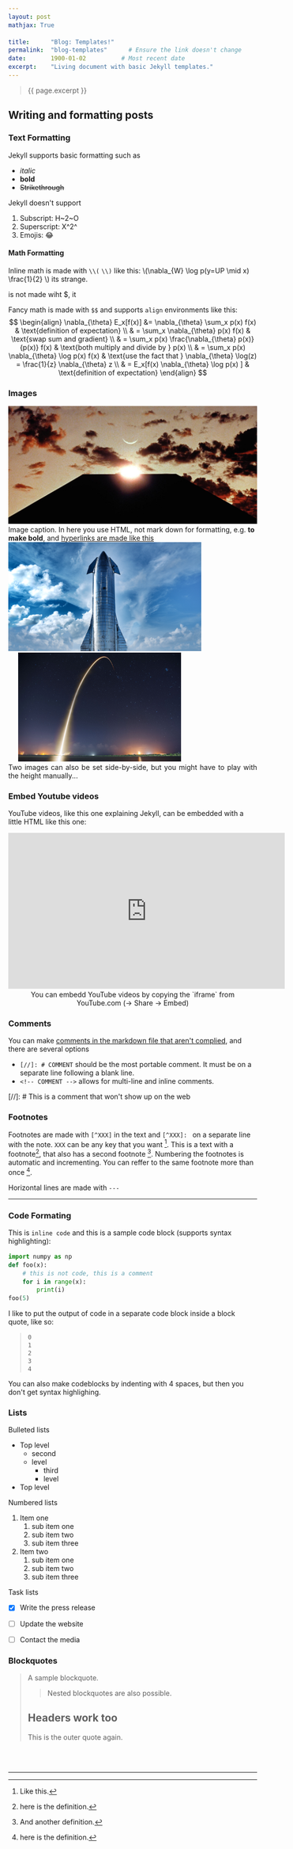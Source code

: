 ```yaml
---
layout: post
mathjax: True

title:      "Blog: Templates!"
permalink:  "blog-templates"      # Ensure the link doesn't change
date:       1900-01-02          # Most recent date
excerpt:    "Living document with basic Jekyll templates."
---
```


> {{ page.excerpt }}
<!-- SHOULD BE IN THE TOP OF EACH POST-->
<!-- TODO: put this into the headder -->

## Writing and formatting posts

### Text Formatting
Jekyll supports basic formatting such as
*  _italic_ 
* **bold**
* ~~Strikethrough~~

Jekyll doesn't support
1. Subscript: H~2~O
1. Superscript: X^2^
1. Emojis: :joy:

#### Math Formatting
Inline math is made with `\\(` `\\)` like this:
\\(\nabla_{W} \log p(y=UP \mid x)  \frac{1}{2} \\)
its strange.

is not made wiht $, it 

Fancy math is made with `$$` and supports `align` environments like this:
$$
\begin{align}
\nabla_{\theta} E_x[f(x)] &= \nabla_{\theta} \sum_x p(x) f(x) & \text{definition of expectation} \\
& = \sum_x \nabla_{\theta} p(x) f(x) & \text{swap sum and gradient} \\
& = \sum_x p(x) \frac{\nabla_{\theta} p(x)}{p(x)} f(x) & \text{both multiply and divide by } p(x) \\
& = \sum_x p(x) \nabla_{\theta} \log p(x) f(x) & \text{use the fact that } \nabla_{\theta} \log(z) = \frac{1}{z} \nabla_{\theta} z \\
& = E_x[f(x) \nabla_{\theta} \log p(x) ] & \text{definition of expectation}
\end{align}
$$


### Images
<!-- EMBED 1x IMAGE -->
<div class="imgcap">
    <img src="/assets/hello-jekyll/2001 Space Odessey.jpg">
    <div class="thecap">
        Image caption. In here you use HTML, not mark down for formatting, e.g. <b>to make bold</b>, and <a href="https://htmlcheatsheet.com/">hyperlinks are made like this</a>
    </div>
</div>

<!-- EASY COPY FORMAT:
<div class="imgcap">
    <img src="/assets/XXX">
    <div class="thecap">
        XXX
    </div>
</div>
-->

<!-- EMBED 2x IMAGE -->
<div class="imgcap">
<div style="display:inline-block">
    <img src="/assets/hello-jekyll/SpaceX 1128775.png" height="220">
</div>
<div style="display:inline-block; margin-left: 20px;">
    <img src="/assets/hello-jekyll/SpaceX13.jpg" height="220">
</div>
<div class="thecap" style="text-align:justify;">Two images can also be set side-by-side, but you might have to play with the height manually...</div>
</div>


### Embed Youtube videos 
YouTube videos, like this one explaining Jekyll, can be embedded with a little HTML like this one:

<!-- EMBED YOUTUBE -->
<div class="imgcap" style="text-align:center;">
    <iframe width="560" height="315" src="https://www.youtube.com/embed/iWowJBRMtpc" title="YouTube video player" frameborder="0" allow="accelerometer; autoplay; clipboard-write; encrypted-media; gyroscope; picture-in-picture" allowfullscreen></iframe>
    <div class="thecap" > You can embedd YouTube videos by copying the `iframe` from YouTube.com (-> Share -> Embed)
    </div>
</div>


### Comments
You can make [comments in the markdown file that aren't complied](https://stackoverflow.com/questions/4823468/comments-in-markdown), and there are several options
* `[//]: # COMMENT` should be the most portable comment. It must be on a separate line following a blank line.
* `<!-- COMMENT -->` allows for multi-line and inline comments. <!-- HERE! -->

[//]: # This is a comment that won't show up on the web

<!-- This is also a comment.
This is a comment that won't show up in the 
-->

### Footnotes
Footnotes are made with `[^XXX]` in the text and `[^XXX]: ` on a separate line with the note. `XXX` can be any key that you want [^footer3].
This is a text with a footnote[^1], that also has a second footnote [^10].
Numbering the footnotes is automatic and incrementing.
You can reffer to the same footnote more than once [^1].

[^1]: here is the definition.
[^10]: And another definition.
[^footer3]: Like this.

Horizontal lines are made with `---`

---

### Code Formating
This is `inline code` and this is a sample code block (supports syntax highlighting): 

``` py
import numpy as np
def foo(x):
    # this is not code, this is a comment
    for i in range(x):
        print(i)
foo(5)

```

I like to put the output of code in a separate code block inside a block quote, like so:
> ```
> 0
> 1
> 2
> 3
> 4
> ```

You can also make codeblocks by indenting with 4 spaces, but then you don't get syntax highlighing.



### Lists

Bulleted lists
* Top level
    * second 
    * level
        * third
        * level
* Top level

Numbered lists
1. Item one
   1. sub item one
   2. sub item two
   3. sub item three
2. Item two
   1. sub item one
   2. sub item two
   3. sub item three

Task lists
- [x]  Write the press release
- [ ]  Update the website
- [ ]  Contact the media


### Blockquotes
> A sample blockquote.
>
> >Nested blockquotes are
> >also possible.
>
> ## Headers work too
> This is the outer quote again.



<!-- TODO: Put this in the footer -->
<!-- END EACH POST WITH THIS -->
<br><br>

___